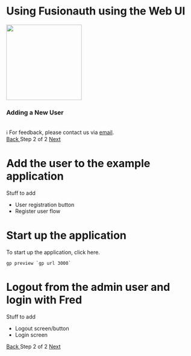 # Using Fusionauth using the Web UI

<!-- TOP -->
<div class="top">
  <img src="https://cdn.prod.website-files.com/617b1b1f42c1da41aeae3413/6573599a9ea8c6ccef655afd_primary-logo.png" width=200/>
  <div class="scenario-title-section">
    <span class="scenario-title"><h3>Adding a New User</h3></span>
    <br />
    <span class="scenario-subtitle">ℹ️ For feedback, please contact us via <a href="mailto:kirsten.hunter@fusionauth.io">email</a>.</span>
  </div>
</div>

<!-- NAVIGATION -->
<div id="navigation-top" class="navigation-top">
 <a href='command:katapod.loadPage?[{"step":"step1-web"}]' 
   class="btn btn-dark navigation-top-left">Back
 </a>
<span class="step-count"> Step 2 of 2</span>
 <a href='command:katapod.loadPage?[{"step":"finish"}]' 
    class="btn btn-dark navigation-top-right">Next
  </a>
</div>

<!-- CONTENT -->
# Add the user to the example application
Stuff to add
- User registration button
- Register user flow

# Start up the application

To start up the application, click here.

```
gp preview `gp url 3000`
```

# Logout from the admin user and login with Fred

Stuff to add
- Logout screen/button
- Login screen

<!-- NAVIGATION -->
<div id="navigation-top" class="navigation-top">
 <a href='command:katapod.loadPage?[{"step":"step1-web"}]' 
   class="btn btn-dark navigation-top-left">Back
 </a>
<span class="step-count"> Step 2 of 2</span>
 <a href='command:katapod.loadPage?[{"step":"finish"}]' 
    class="btn btn-dark navigation-top-right">Next
  </a>
</div>


